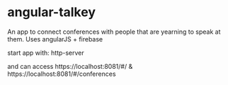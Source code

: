 # angular-talkey
An app to connect conferences with people that are yearning to speak at them.
Uses angularJS + firebase

start app with:
http-server

and can access https://localhost:8081/#/ & https://localhost:8081/#/conferences
